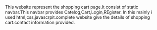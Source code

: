 This website represent the shopping cart page.It consist of static navbar.This navbar provides Catelog,Cart,Login,REgister. In this mainly i used html,css,javascrpit.complete website give the details of shopping cart.contact information provided.
